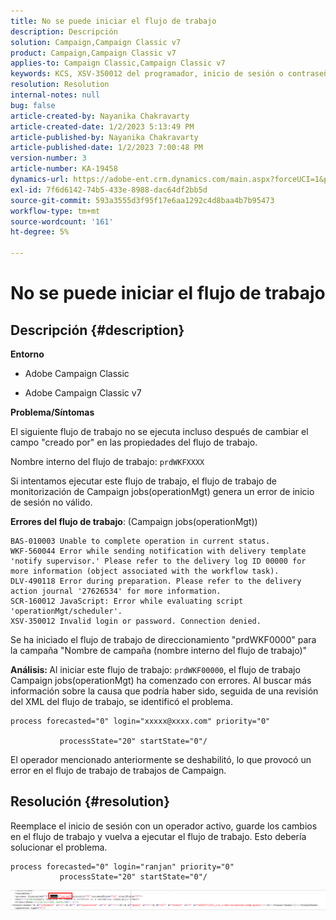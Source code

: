 ```yaml
---
title: No se puede iniciar el flujo de trabajo
description: Descripción
solution: Campaign,Campaign Classic v7
product: Campaign,Campaign Classic v7
applies-to: Campaign Classic,Campaign Classic v7
keywords: KCS, XSV-350012 del programador, inicio de sesión o contraseña no válidos. Conexión denegada.
resolution: Resolution
internal-notes: null
bug: false
article-created-by: Nayanika Chakravarty
article-created-date: 1/2/2023 5:13:49 PM
article-published-by: Nayanika Chakravarty
article-published-date: 1/2/2023 7:00:48 PM
version-number: 3
article-number: KA-19458
dynamics-url: https://adobe-ent.crm.dynamics.com/main.aspx?forceUCI=1&pagetype=entityrecord&etn=knowledgearticle&id=596d01cc-c08a-ed11-81ac-6045bd006c82
exl-id: 7f6d6142-74b5-433e-8988-dac64df2bb5d
source-git-commit: 593a3555d3f95f17e6aa1292c4d8baa4b7b95473
workflow-type: tm+mt
source-wordcount: '161'
ht-degree: 5%

---
```


# No se puede iniciar el flujo de trabajo

## Descripción {#description}


<b>Entorno</b>

- Adobe Campaign Classic

- Adobe Campaign Classic v7

<b>Problema/Síntomas</b>

El siguiente flujo de trabajo no se ejecuta incluso después de cambiar el campo &quot;creado por&quot; en las propiedades del flujo de trabajo.

Nombre interno del flujo de trabajo: ``prdWKFXXXX``

Si intentamos ejecutar este flujo de trabajo, el flujo de trabajo de monitorización de Campaign jobs(operationMgt) genera un error de inicio de sesión no válido.

<b>Errores del flujo de trabajo</b>: (Campaign jobs(operationMgt))




```
BAS-010003 Unable to complete operation in current status.
WKF-560044 Error while sending notification with delivery template 'notify supervisor.' Please refer to the delivery log ID 00000 for more information (object associated with the workflow task).
DLV-490118 Error during preparation. Please refer to the delivery action journal '27626534' for more information.
SCR-160012 JavaScript: Error while evaluating script 'operationMgt/scheduler'.
XSV-350012 Invalid login or password. Connection denied.
```




Se ha iniciado el flujo de trabajo de direccionamiento &quot;prdWKF0000&quot; para la campaña &quot;Nombre de campaña (nombre interno del flujo de trabajo)&quot;

<b>Análisis: </b>
Al iniciar este flujo de trabajo: `prdWKF00000`, el flujo de trabajo Campaign jobs(operationMgt) ha comenzado con errores. Al buscar más información sobre la causa que podría haber sido, seguida de una revisión del XML del flujo de trabajo, se identificó el problema.




```
process forecasted="0" login="xxxxx@xxxx.com" priority="0"

           processState="20" startState="0"/
```




El operador mencionado anteriormente se deshabilitó, lo que provocó un error en el flujo de trabajo de trabajos de Campaign.


## Resolución {#resolution}


Reemplace el inicio de sesión con un operador activo, guarde los cambios en el flujo de trabajo y vuelva a ejecutar el flujo de trabajo. Esto debería solucionar el problema.




```
process forecasted="0" login="ranjan" priority="0"
           processState="20" startState="0"/
```






![](assets/852729f9-68d0-ec11-a7b5-0022480a8e40.png)
